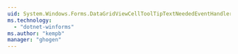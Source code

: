 ```yaml
---
uid: System.Windows.Forms.DataGridViewCellToolTipTextNeededEventHandler
ms.technology: 
  - "dotnet-winforms"
ms.author: "kempb"
manager: "ghogen"
---
```

